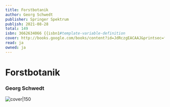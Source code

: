 ```yaml
---
title: Forstbotanik
author: Georg Schwedt
publisher: Springer Spektrum
publish: 2021-08-28
total: 149
isbn: 3662634066 {{isbn1#template-variable-definition
cover: http://books.google.com/books/content?id=JdRczgEACAAJ&printsec=frontcover&img=1&zoom=1&source=gbs_api
read: ja
owned: ja
---
```


# Forstbotanik
### Georg Schwedt
![cover|150](http://books.google.com/books/content?id=JdRczgEACAAJ&printsec=frontcover&img=1&zoom=1&source=gbs_api)
